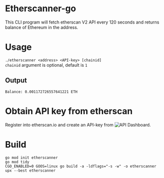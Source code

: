 # Etherscanner-go
This CLI program will fetch etherscan V2 API every 120 seconds and returns balance of Ethereum in the address.

# Usage
`./etherscanner <address> <API-key> [chainid]`  
`chainid` argument is optional, default is `1`

## Output
```
Balance: 0.001172726557641221 ETH
```

# Obtain API key from etherscan
Register into etherscan.io and create an API-key from ![API Dashboard](https://etherscan.io/apidashboard).

# Build
```
go mod init etherscanner
go mod tidy
CGO_ENABLED=0 GOOS=linux go build -a -ldflags="-s -w" -o etherscanner
upx --best etherscanner
```
